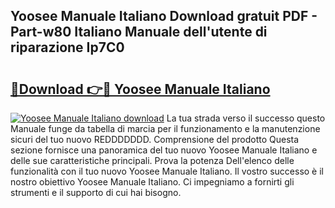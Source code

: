 ## Yoosee Manuale Italiano Download gratuit PDF - Part-w80 Italiano Manuale dell'utente di riparazione Ip7C0

# <h2><a href="http://dfgyxl.blite.top/?on=Yoosee+Manuale+Italiano">🔗Download 👉🔴 Yoosee Manuale Italiano</a></h2>

[![Yoosee Manuale Italiano download](https://i.imgur.com/lujVjoI.png)](http://dfgyxl.blite.top/?on=Yoosee+Manuale+Italiano)
La tua strada verso il successo questo Manuale funge da tabella di marcia per il funzionamento e la manutenzione sicuri del tuo nuovo REDDDDDDD. Comprensione del prodotto Questa sezione fornisce una panoramica del tuo nuovo Yoosee Manuale Italiano e delle sue caratteristiche principali. Prova la potenza Dell'elenco delle funzionalità con il tuo nuovo Yoosee Manuale Italiano. Il vostro successo è il nostro obiettivo Yoosee Manuale Italiano. Ci impegniamo a fornirti gli strumenti e il supporto di cui hai bisogno.
